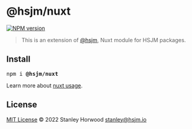 # @hsjm/nuxt

[![NPM version](https://img.shields.io/npm/v/@hsjm/nuxt?color=a1b858)](https://www.npmjs.com/package/@hsjm/nuxt)

> This is an extension of [@hsjm](https://github.com/hsjm-io/hsjm), Nuxt module for HSJM packages.

## Install

<pre class='language-bash'>
npm i <b>@hsjm/nuxt</b>
</pre>

Learn more about [nuxt usage](https://docs.hsjm.io/guide/nuxt).

## License

[MIT License](https://github.com/hsjm-io/hsjm/blob/master/LICENSE) © 2022 Stanley Horwood <stanley@hsjm.io>
  